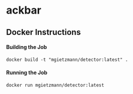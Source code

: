 # ackbar

## Docker Instructions

#### Building the Job
`docker build -t "mgietzmann/detector:latest" .`

#### Running the Job
`docker run mgietzmann/detector:latest`